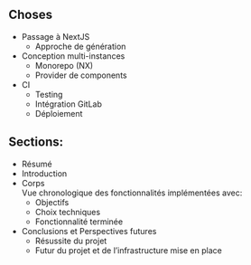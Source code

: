 ## Choses

- Passage à NextJS
  - Approche de génération
- Conception multi-instances
  - Monorepo (NX)
  - Provider de components
- CI
  - Testing
  - Intégration GitLab
  - Déploiement

## Sections:

- Résumé
- Introduction
- Corps  
  Vue chronologique des fonctionnalités implémentées avec:
  - Objectifs
  - Choix techniques
  - Fonctionnalité terminée
- Conclusions et Perspectives futures
  - Résussite du projet
  - Futur du projet et de l’infrastructure mise en place
